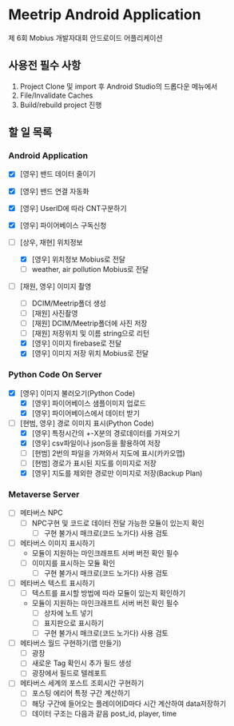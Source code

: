 # Meetrip Android Application
 
제 6회 Mobius 개발자대회 안드로이드 어플리케이션
## 사용전 필수 사항
1. Project Clone 및 import 후 Android Studio의 드롭다운 메뉴에서  
1. File/Invalidate Caches   
1. Build/rebuild project 진행


## 할 일 목록

### Android Application

- [x]  [영우] 밴드 데이터 줄이기
- [x]  [영우] 밴드 연결 자동화
- [x]  [영우] UserID에 따라 CNT구분하기
- [x]  [영우] 파이어베이스 구독신청

- [ ]  [상우, 재현] 위치정보
    - [x]  [영우] 위치정보 Mobius로 전달
    - [ ]  weather, air pollution Mobius로 전달

- [ ]  [재원, 영우] 이미지 촬영
    - [ ]  DCIM/Meetrip폴더 생성
    - [ ]  [재원] 사진촬영
    - [ ]  [재원] DCIM/Meetrip폴더에 사진 저장
    - [ ]  [재원] 저장위치 및 이름 string으로 리턴
    - [x]  [영우] 이미지 firebase로 전달
    - [x]  [영우] 이미지 저장 위치 Mobius로 전달

### Python Code On Server

- [x]  [영우] 이미지 불러오기(Python Code)
    - [x]  [영우] 파이어베이스 샘플이미지 업로드
    - [x]  [영우] 파이어베이스에서 데이터 받기

- [ ]  [현범, 영우] 경로 이미지 표시(Python Code)
    - [x]  [영우] 특정시간의 +-X분의 경로데이터를 가져오기
    - [x]  [영우] csv파일이나 json등을 활용하여 저장
    - [ ]  [현범] 2번의 파일을 가져와서 지도에 표시(카카오맵)
    - [ ]  [현범] 경로가 표시된 지도를 이미지로 저장
    - [x]  [영우] 지도를 제외한 경로만 이미지로 저장(Backup Plan)

### Metaverse Server

- [ ]  메타버스 NPC
    - [ ]  NPC구현 및 코드로 데이터 전달 가능한 모듈이 있는지 확인
        - [ ]  구현 불가시 매크로(코드 노가다) 사용 검토

- [ ]  메타버스 이미지 표시하기
    - 모듈이 지원하는 마인크래프트 서버 버전 확인 필수
    - [ ]  이미지를 표시하는 모듈 확인
        - [ ]  구현 불가시 매크로(코드 노가다) 사용 검토
    
- [ ]  메타버스 텍스트 표시하기
    - [ ]  텍스트를 표시할 방법에 따라 모듈이 있는지 확인하기
    - 모듈이 지원하는 마인크래프트 서버 버전 확인 필수
        - [ ]  상자에 노트 넣기
        - [ ]  표지판으로 표시하기
        - [ ]  구현 불가시 매크로(코드 노가다) 사용 검토
        
- [ ]  메타버스 월드 구현하기(맵 만들기)
    - [ ]  광장
    - [ ]  새로운 Tag 확인시 추가 필드 생성
    - [ ]  광장에서 필드로 텔레포트

- [ ]  메타버스 세계의 포스트 조회시간 구현하기
    - [ ]  포스팅 에리어 특정 구간 계산하기
    - [ ]  해당 구간에 들어오는 플레이어ID마다 시간 계산하여 data저장하기
    - [ ]  데이터 구조는 다음과 같음 post_id, player, time
